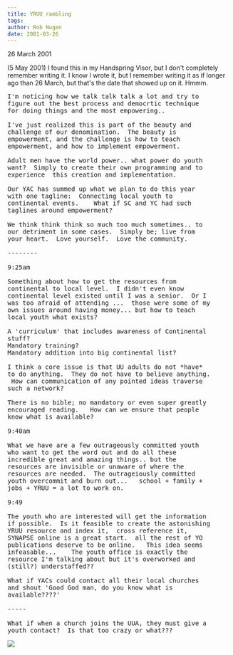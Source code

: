 ```yaml
---
title: YRUU rambling
tags: 
author: Rob Nugen
date: 2001-03-26
---
```


<p class=date>26 March 2001</p>

<p>(5 May 2001) I found this in my Handspring Visor,
but I don't completely remember writing it.  I know I
wrote it, but I remember writing it as if longer ago
than 26 March, but that's the date that showed up on
it.  Hmmm.</p>

<pre>
I'm noticing how we talk talk talk a lot and try to
figure out the best process and democrtic technique
for doing things and the most empowering..

I've just realized this is part of the beauty and
challenge of our denomination.  The beauty is
empowerment, and the challenge is how to teach
empowerment, and how to implement empowerment.

Adult men have the world power.. what power do youth
want?  Simply to create their own programming and to
experience  this creation and implementation.

Our YAC has summed up what we plan to do this year
with one tagline:  Connecting local youth to
continental events.    What if SC and YC had such
taglines around empowerment?

We think think think so much too much sometimes.. to
our detriment in some cases.  Simply be; live from
your heart.  Love yourself.  Love the community.

--------

9:25am

Something about how to get the resources from
continental to local level.  I didn't even know
continental level existed until I was a senior.  Or I
was too afraid of attending ...  those were some of my
own issues around having money... but how to teach
local youth what exists?
  
A 'curriculum' that includes awareness of Continental
stuff?  
Mandatory training?
Mandatory addition into big continental list?

I think a core issue is that UU adults do not *have*
to do anything.  They do not have to believe anything.
 How can communication of any pointed ideas traverse
such a network?

There is no bible; no mandatory or even super greatly
encouraged reading.   How can we ensure that people
know what is available?

9:40am

What we have are a few outrageously committed youth
who want to get the word out and do all these
incredible great and amazing things.. but the
resources are invisible or unaware of where the
resources are needed.  The outrageiously committed
youth overcommit and burn out...   school + family +
jobs + YRUU = a lot to work on.

9:49

The youth who are interested will get the information
if possible.  Is it feasible to create the astonishing
YRUU resource and index it,  cross reference it, 
SYNAPSE online is a great start.  all the rest of YO
publications deserve to be online.   This idea seems
infeasable...    The youth office is exactly the
resource I'm talking about but it's overworked and
(still?) understaffed??

What if YACs could contact all their local churches
and shout 'Good God man, do you know what is
available????'

-----

What if when a church joins the UUA, they must give a
youth contact?  Is that too crazy or what???
</pre>

<p><img src="/images/rob/wL-ROB.gif"/></p>
